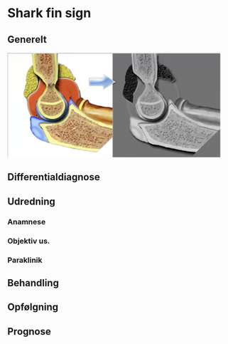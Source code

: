 # Shark fin sign
## Generelt
![](BearImages/7B2CF297-B6A3-43AF-8E09-42B844C626DE-15618-000025FD78614950/CE6FDA84-7FF0-4827-A3B8-4D8C0E22B3EA.png)


## Differentialdiagnose


## Udredning
### Anamnese

### Objektiv us.

### Paraklinik

## Behandling


## Opfølgning


## Prognose
 

<!-- #anki/tag/med/Orto #anki/deck/Medicine -->

<!-- {BearID:1941DC3F-5715-483B-8D81-B09CFB1057B6-15618-000025EDF35B2402} -->
